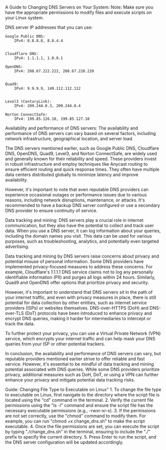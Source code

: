 
A Guide to Changing DNS Servers on Your System: 
Note: Make sure you have the appropriate permissions to modify files and execute scripts on your Linux system.

DNS server IP addresses that you can use:

    Google Public DNS:
        IPv4: 8.8.8.8, 8.8.4.4
        

    Cloudflare DNS:
        IPv4: 1.1.1.1, 1.0.0.1
        
    OpenDNS:
        IPv4: 208.67.222.222, 208.67.220.220
        

    Quad9:
        IPv4: 9.9.9.9, 149.112.112.112
        

    Level3 (CenturyLink):
        IPv4: 209.244.0.3, 209.244.0.4

    Norton ConnectSafe:
        IPv4: 199.85.126.10, 199.85.127.10
        

Availability and performance of DNS servers:
The availability and performance of DNS servers can vary based on several factors, including network infrastructure, geographical location, and server load. 

The DNS servers mentioned earlier, such as Google Public DNS, Cloudflare DNS, OpenDNS, Quad9, Level3, and Norton ConnectSafe, are widely used and generally known for their reliability and speed. These providers invest in robust infrastructure and employ techniques like Anycast routing to ensure efficient routing and quick response times. They often have multiple data centers distributed globally to minimize latency and improve availability.

However, it's important to note that even reputable DNS providers can experience occasional outages or performance issues due to various reasons, including network disruptions, maintenance, or attacks. It's recommended to have a backup DNS server configured or use a secondary DNS provider to ensure continuity of service.

Data tracking and mining:
DNS servers play a crucial role in internet communication, but they also have the potential to collect and track user data. When you use a DNS server, it can log information about your queries, including the domain names you visit. This data can be used for various purposes, such as troubleshooting, analytics, and potentially even targeted advertising.

Data tracking and mining by DNS servers raise concerns about privacy and potential misuse of personal information. Some DNS providers have implemented privacy-focused measures to address these concerns. For example, Cloudflare's 1.1.1.1 DNS service claims not to log any personally identifiable information (PII) and purges all logs within 24 hours. Similarly, Quad9 and OpenDNS offer options that prioritize privacy and security.

However, it's important to understand that DNS servers sit in the path of your internet traffic, and even with privacy measures in place, there is still potential for data collection by other entities, such as internet service providers (ISPs) or websites themselves. DNS-over-HTTPS (DoH) and DNS-over-TLS (DoT) protocols have been introduced to enhance privacy and encrypt DNS queries, making it harder for intermediaries to intercept or track the data.

To further protect your privacy, you can use a Virtual Private Network (VPN) service, which encrypts your internet traffic and can help mask your DNS queries from your ISP or other potential trackers.

In conclusion, the availability and performance of DNS servers can vary, but reputable providers mentioned earlier strive to offer reliable and fast service. However, it's essential to be mindful of data tracking and mining potential associated with DNS queries. While some DNS providers prioritize privacy, additional measures such as DoH, DoT, or using a VPN can further enhance your privacy and mitigate potential data tracking risks.


﻿Guide: Changing File Type to Executable on Linux"
    1. To change the file type to executable on Linux, first navigate to the directory where the script file is located using the "cd" command in the terminal.
    2. Verify the current file permissions using the "ls -l" command and ensure the script file has the necessary executable permissions (e.g., -rwxr-xr-x).
    3. If the permissions are not set correctly, use the "chmod" command to modify them. For example, you can run "chmod +x change_dns.sh" to make the script executable.
    4. Once the file permissions are set, you can execute the script by typing "./change_dns.sh" in the terminal, ensuring to include the "./" prefix to specify the current directory.
    5. Press Enter to run the script, and the DNS server configuration will be updated accordingly.


